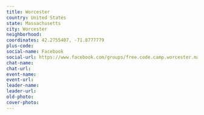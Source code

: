 ```yaml
---
title: Worcester
country: United States
state: Massachusetts
city: Worcester
neighborhood: 
coordinates: 42.2755407, -71.8777779
plus-code:
social-name: Facebook
social-url: https://www.facebook.com/groups/free.code.camp.worcester.ma
chat-name:
chat-url:
event-name:
event-url:
leader-name:
leader-url:
old-photo: 
cover-photo:
---
```

